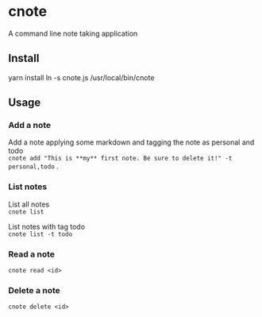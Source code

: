 # cnote
A command line note taking application

## Install
yarn install
ln -s cnote.js /usr/local/bin/cnote

## Usage
### Add a note
Add a note applying some markdown and tagging the note as personal and todo  
`cnote add "This is **my** first note. Be sure to delete it!" -t personal,todo` . 

### List notes
List all notes  
`cnote list`

List notes with tag todo  
`cnote list -t todo`  

### Read a note
`cnote read <id>`  

### Delete a note
`cnote delete <id>`  
